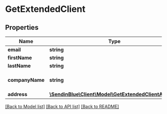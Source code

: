 # GetExtendedClient

## Properties
Name | Type | Description | Notes
------------ | ------------- | ------------- | -------------
**email** | **string** | Login Email | 
**firstName** | **string** | First Name | 
**lastName** | **string** | Last Name | 
**companyName** | **string** | Name of the company | 
**address** | [**\SendinBlue\Client\Model\GetExtendedClientAddress**](GetExtendedClientAddress.md) |  | 

[[Back to Model list]](../../README.md#documentation-for-models) [[Back to API list]](../../README.md#documentation-for-api-endpoints) [[Back to README]](../../README.md)


